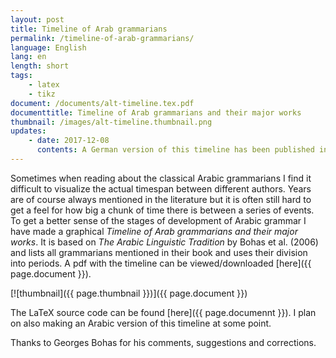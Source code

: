 ```yaml
---
layout: post
title: Timeline of Arab grammarians
permalink: /timeline-of-arab-grammarians/
language: English
lang: en
length: short
tags:
    - latex
    - tikz
document: /documents/alt-timeline.tex.pdf
documenttitle: Timeline of Arab grammarians and their major works
thumbnail: /images/alt-timeline.thumbnail.png
updates: 
    - date: 2017-12-08
      contents: A German version of this timeline has been published in *Einführung in die arabische Grammatiktradition* by Frank Weigelt (Harrowitz, 2017).  
---
```


Sometimes when reading about the classical Arabic grammarians I find it difficult to visualize the actual timespan between different authors. Years are of course always mentioned in the literature but it is often still hard to get a feel for how big a chunk of time there is between a series of events. To get a better sense of the stages of development of Arabic grammar I have made a graphical *Timeline of Arab grammarians and their major works*. It is based on *The Arabic Linguistic Tradition* by Bohas et al. (2006) and lists all grammarians mentioned in their book and uses their division into periods. A pdf with the timeline can be viewed/downloaded [here]({{ page.document }}).

[![thumbnail]({{ page.thumbnail }})]({{ page.document }})

The LaTeX source code can be found [here]({{ page.documennt }}). I plan on also making an Arabic version of this timeline at some point.

Thanks to Georges Bohas for his comments, suggestions and corrections.
